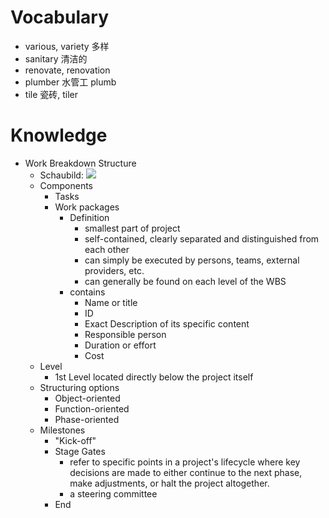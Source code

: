 # Vocabulary 
- various, variety 多样 
- sanitary 清洁的 
- renovate, renovation 
- plumber 水管工 plumb 
- tile 瓷砖, tiler 


# Knowledge 
- Work Breakdown Structure 
	- Schaubild: ![](https://github.com/xiaomeng-huang-study/images_ProjectManagement/blob/main/Snipaste_2023-11-09_19-35-04.png?raw=) 
	- Components 
		- Tasks 
		- Work packages 
			- Definition 
				- smallest part of project 
				- self-contained, clearly separated and distinguished from each other 
				- can simply be executed by persons, teams, external providers, etc. 
				- can generally be found on each level of the WBS 
			- contains 
				- Name or title 
				- ID 
				- Exact Description of its specific content 
				- Responsible person 
				- Duration or effort 
				- Cost 
	- Level 
		- 1st Level located directly below the project itself 
	- Structuring options 
		- Object-oriented 
		- Function-oriented 
		- Phase-oriented 
	- Milestones 
		- "Kick-off" 
		- Stage Gates 
			- refer to specific points in a project's lifecycle where key decisions are made to either continue to the next phase, make adjustments, or halt the project altogether. 
			- a steering committee 
		- End 